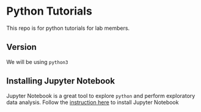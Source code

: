 # Python Tutorials
This repo is for python tutorials for lab members.

## Version
We will be using `python3`

## Installing Jupyter Notebook
Jupyter Notebook is a great tool to explore `python` and perform exploratory data analysis. Follow the
[instruction here](http://jupyter.org/install) to install Jupyter Notebook
